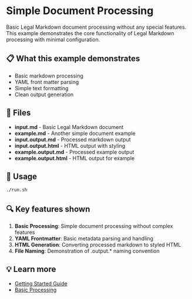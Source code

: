 # Simple Document Processing

Basic Legal Markdown document processing without any special features. This
example demonstrates the core functionality of Legal Markdown processing with
minimal configuration.

## 📋 What this example demonstrates

- Basic markdown processing
- YAML front matter parsing
- Simple text formatting
- Clean output generation

## 📁 Files

- **input.md** - Basic Legal Markdown document
- **example.md** - Another simple document example
- **input.output.md** - Processed markdown output
- **input.output.html** - HTML output with styling
- **example.output.md** - Processed example output
- **example.output.html** - HTML output for example

## 🚀 Usage

```bash
./run.sh
```

## 🔍 Key features shown

1. **Basic Processing**: Simple document processing without complex features
2. **YAML Frontmatter**: Basic metadata parsing and handling
3. **HTML Generation**: Converting processed markdown to styled HTML
4. **File Naming**: Demonstration of .output.\* naming convention

## 💡 Learn more

- [Getting Started Guide](../../../docs/getting-started.md)
- [Basic Processing](../../../docs/basic-processing.md)
